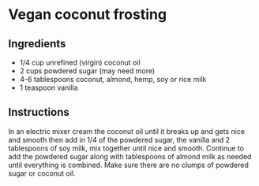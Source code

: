 # Vegan coconut frosting

## Ingredients

- 1/4 cup unrefined (virgin) coconut oil
- 2 cups powdered sugar (may need more)
- 4-6 tablespoons coconut, almond, hemp, soy or rice milk
- 1 teaspoon vanilla

## Instructions

In an electric mixer cream the coconut oil until it breaks up and gets nice and smooth then add in 1/4 of the powdered sugar, the vanilla and 2 tablespoons of soy milk, mix together until nice and smooth. Continue to add the powdered sugar along with tablespoons of almond milk as needed until everything is combined. Make sure there are no clumps of powdered sugar or coconut oil.